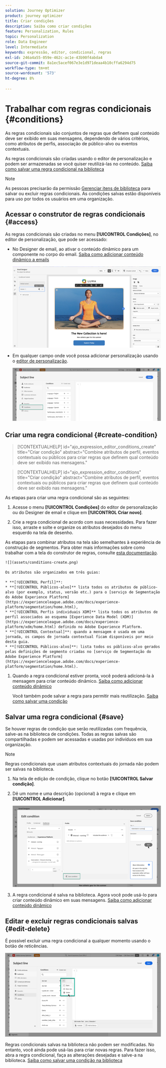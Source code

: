 ```yaml
---
solution: Journey Optimizer
product: journey optimizer
title: Criar condições
description: Saiba como criar condições
feature: Personalization, Rules
topic: Personalization
role: Data Engineer
level: Intermediate
keywords: expressão, editor, condicional, regras
exl-id: 246a4a55-059e-462c-ac1e-43b90f4abda4
source-git-commit: 8a1ec5acef067e3e1d971deaa4b10cffa6294d75
workflow-type: tm+mt
source-wordcount: '573'
ht-degree: 8%

---
```


# Trabalhar com regras condicionais {#conditions}

As regras condicionais são conjuntos de regras que definem qual conteúdo deve ser exibido em suas mensagens, dependendo de vários critérios, como atributos de perfis, associação de público-alvo ou eventos contextuais.

As regras condicionais são criadas usando o editor de personalização e podem ser armazenadas se você quiser reutilizá-las no conteúdo. [Saiba como salvar uma regra condicional na biblioteca](#save)

>[!NOTE]
>
>As pessoas precisarão da permissão [Gerenciar itens de biblioteca](../administration/ootb-product-profiles.md) para salvar ou excluir regras condicionais. As condições salvas estão disponíveis para uso por todos os usuários em uma organização.

## Acessar o construtor de regras condicionais {#access}

As regras condicionais são criadas no menu **[!UICONTROL Condições]**, no editor de personalização, que pode ser acessado:

* No Designer de email, ao ativar o conteúdo dinâmico para um componente no corpo do email. [Saiba como adicionar conteúdo dinâmico a emails](dynamic-content.md#emails)

  ![](assets/conditions-access-email.png)

* Em qualquer campo onde você possa adicionar personalização usando o [editor de personalização](personalization-build-expressions.md).

  ![](assets/conditions-access-editor.png)

## Criar uma regra condicional {#create-condition}

>[!CONTEXTUALHELP]
>id="ajo_expression_editor_conditions_create"
>title="Criar condição"
>abstract="Combine atributos de perfil, eventos contextuais ou públicos para criar regras que definem qual conteúdo deve ser exibido nas mensagens."

>[!CONTEXTUALHELP]
>id="ajo_expression_editor_conditions"
>title="Criar condição"
>abstract="Combine atributos de perfil, eventos contextuais ou públicos para criar regras que definem qual conteúdo deve ser exibido nas mensagens."

As etapas para criar uma regra condicional são as seguintes:

1. Acesse o menu **[!UICONTROL Condições]** do editor de personalização ou do Designer de email e clique em **[!UICONTROL Criar novo]**.

1. Crie a regra condicional de acordo com suas necessidades. Para fazer isso, arraste e solte e organize os atributos desejados do menu esquerdo na tela de desenho.

As etapas para combinar atributos na tela são semelhantes à experiência de construção de segmentos. Para obter mais informações sobre como trabalhar com a tela do construtor de regras, consulte [esta documentação](https://experienceleague.adobe.com/docs/experience-platform/segmentation/ui/segment-builder.html#rule-builder-canvas).

    ![](assets/conditions-create.png)
    
    Os atributos são organizados em três guias:
    
    * **[!UICONTROL Perfil]**:
    * **[!UICONTROL Públicos-alvo]** lista todos os atributos de público-alvo (por exemplo, status, versão etc.) para o [serviço de Segmentação do Adobe Experience Platform](https://experienceleague.adobe.com/docs/experience-platform/segmentation/home.html),
    * **[!UICONTROL Perfis individuais XDM]** lista todos os atributos de perfil associados ao esquema [Experience Data Model (XDM)](https://experienceleague.adobe.com/docs/experience-platform/xdm/home.html) definido no Adobe Experience Platform.
    * **[!UICONTROL Contextual]**: quando a mensagem é usada em uma jornada, os campos de jornada contextual ficam disponíveis por meio desta guia.
    * **[!UICONTROL Públicos-alvo]**: lista todos os públicos-alvo gerados pelas definições de segmento criadas no [serviço de Segmentação do Adobe Experience Platform](https://experienceleague.adobe.com/docs/experience-platform/segmentation/home.html).

1. Quando a regra condicional estiver pronta, você poderá adicioná-la à mensagem para criar conteúdo dinâmico. [Saiba como adicionar conteúdo dinâmico](dynamic-content.md)

   Você também pode salvar a regra para permitir mais reutilização. [Saiba como salvar uma condição](#save)

## Salvar uma regra condicional {#save}

Se houver regras de condição que serão reutilizadas com frequência, salve-as na biblioteca de condições. Todas as regras salvas são compartilhadas e podem ser acessadas e usadas por indivíduos em sua organização.

>[!NOTE]
>
>Regras condicionais que usam atributos contextuais do jornada não podem ser salvas na biblioteca.

1. Na tela de edição de condição, clique no botão **[!UICONTROL Salvar condição]**.

1. Dê um nome e uma descrição (opcional) à regra e clique em **[!UICONTROL Adicionar]**.

   ![](assets/conditions-name-description.png)

1. A regra condicional é salva na biblioteca. Agora você pode usá-lo para criar conteúdo dinâmico em suas mensagens. [Saiba como adicionar conteúdo dinâmico](dynamic-content.md)

## Editar e excluir regras condicionais salvas {#edit-delete}

É possível excluir uma regra condicional a qualquer momento usando o botão de reticências.

![](assets/conditions-open.png)

Regras condicionais salvas na biblioteca não podem ser modificadas. No entanto, você ainda pode usá-las para criar novas regras. Para fazer isso, abra a regra condicional, faça as alterações desejadas e salve-a na biblioteca. [Saiba como salvar uma condição na biblioteca](#save)
